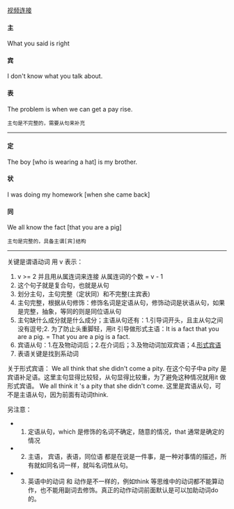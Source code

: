 [视频连接](https://www.bilibili.com/video/BV144411H75y?from=search&seid=6343804671075910403)

#### 主
What you said is right

#### 宾
I don't know what you talk about. 

#### 表 
The problem is when we can get a pay rise.

```主句是不完整的，需要从句来补充```
***

#### 定
The boy [who is wearing a hat] is my brother.
#### 状
I was doing my homework [when she came back]
#### 同
We all know the fact [that you are a pig]

```主句是完整的，具备主谓[宾]结构```

***

关键是谓语动词 用 v 表示：
1. v >= 2 并且用从属连词来连接 从属连词的个数 = v - 1
2. 这个句子就是复合句，也就是从句
3. 划分主句，主句完整（定状同）和不完整(主宾表)
4. 主句完整，根据从句修饰：修饰名词是定语从句，修饰动词是状语从句，如果是完整，抽象，等同的则是同位语从句
5. 主句缺什么成分就是什么成分；主语从句还有：1.引导词开头，且主从句之间没有逗号;2. 为了防止头重脚轻，用it 引导做形式主语：It is a fact that you are a pig. = That you are a pig is a fact.
6. 宾语从句：1.在及物动词后；2.在介词后；3.及物动词加双宾语；4.[形式宾语](https://www.bilibili.com/video/BV1nb411G7ny/?spm_id_from=333.788.videocard.1)
7. 表语关键是找到系动词

关于形式宾语：
We all think that she didn't come a pity. 在这个句子中a pity 是宾语补足语。这里主句显得比较轻，从句显得比较重，为了避免这种情况就用it 做形式宾语。
We all think it 's a pity that she didn't come. 这里是宾语从句，可不是主语从句，因为前面有动词think.

另注意：
- 1. 定语从句，which 是修饰的名词不确定，随意的情况，that 通常是确定的情况 

- 2. 主语， 宾语，表语，同位语 都是在说是一件事，是一种对事情的描述，所有就如同名词一样，就叫名词性从句。

- 3. 英语中的动词 和 动作是不一样的，例如think 等思维中的动词都不能算动作，也不能用副词去修饰。真正的动作动词前面默认是可以加助动词do的。
